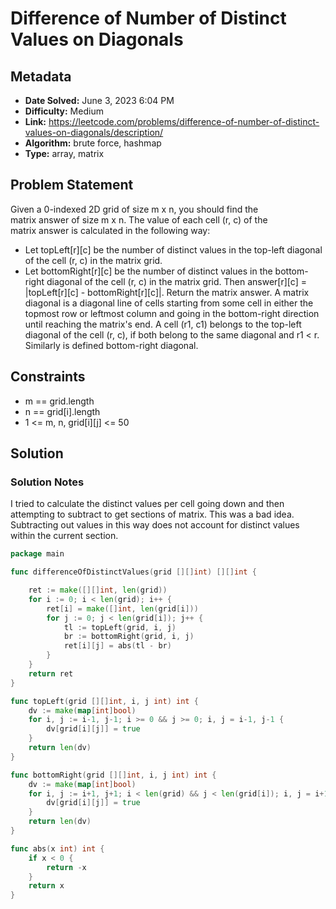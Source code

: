 # Difference of Number of Distinct Values on Diagonals

## Metadata

- **Date Solved:** June 3, 2023 6:04 PM
- **Difficulty:** Medium
- **Link:** https://leetcode.com/problems/difference-of-number-of-distinct-values-on-diagonals/description/
- **Algorithm:** brute force, hashmap
- **Type:** array, matrix

## Problem Statement

Given a 0-indexed 2D grid of size m x n, you should find the matrix answer of size m x n.
The value of each cell (r, c) of the matrix answer is calculated in the following way:
- Let topLeft[r][c] be the number of distinct values in the top-left diagonal of the cell (r, c) in the matrix grid.
- Let bottomRight[r][c] be the number of distinct values in the bottom-right diagonal of the cell (r, c) in the matrix grid.
Then answer[r][c] = |topLeft[r][c] - bottomRight[r][c]|.
Return the matrix answer.
A matrix diagonal is a diagonal line of cells starting from some cell in either the topmost row or leftmost column and going in the bottom-right direction until reaching the matrix's end.
A cell (r1, c1) belongs to the top-left diagonal of the cell (r, c), if both belong to the same diagonal and r1 < r. Similarly is defined bottom-right diagonal.

## Constraints

- m == grid.length
- n == grid[i].length
- 1 <= m, n, grid[i][j] <= 50
## Solution

### Solution Notes

I tried to calculate the distinct values per cell going down and then attempting to subtract to get sections of matrix. This was a bad idea. Subtracting out values in this way does not account for distinct values within the current section.



```go
package main

func differenceOfDistinctValues(grid [][]int) [][]int {

	ret := make([][]int, len(grid))
	for i := 0; i < len(grid); i++ {
		ret[i] = make([]int, len(grid[i]))
		for j := 0; j < len(grid[i]); j++ {
			tl := topLeft(grid, i, j)
			br := bottomRight(grid, i, j)
			ret[i][j] = abs(tl - br)
		}
	}
	return ret
}

func topLeft(grid [][]int, i, j int) int {
	dv := make(map[int]bool)
	for i, j := i-1, j-1; i >= 0 && j >= 0; i, j = i-1, j-1 {
		dv[grid[i][j]] = true
	}
	return len(dv)
}

func bottomRight(grid [][]int, i, j int) int {
	dv := make(map[int]bool)
	for i, j := i+1, j+1; i < len(grid) && j < len(grid[i]); i, j = i+1, j+1 {
		dv[grid[i][j]] = true
	}
	return len(dv)
}

func abs(x int) int {
	if x < 0 {
		return -x
	}
	return x
}
```
